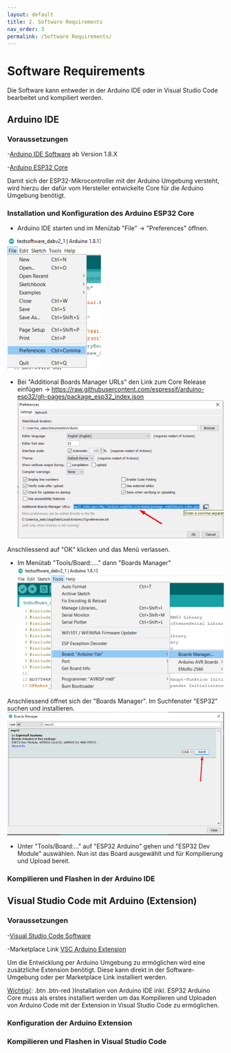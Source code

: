 ```yaml
---
layout: default
title: 2. Software Requirements
nav_order: 3
permalink: /Software Requirements/
---
```


# Software Requirements

Die Software kann entweder in der Arduino IDE oder in Visual Studio Code bearbeitet und kompiliert werden.

## Arduino IDE

### Voraussetzungen




-[Arduino IDE Software](http://www.arduino.cc/en/main/software) ab Version 1.8.X

-[Arduino ESP32 Core](https://github.com/espressif/arduino-esp32/blob/master/docs/arduino-ide/boards_manager.md)

Damit sich der ESP32-Mikrocontroller mit der Arduino Umgebung versteht, wird hierzu der dafür vom Hersteller entwickelte Core für die Arduino Umgebung benötigt.

### Installation und Konfiguration des Arduino ESP32 Core

* Arduino IDE starten und im Menütab "File" -> "Preferences" öffnen.

![Ard_1](/assets/images/preferences.png)

* Bei "Additional Boards Manager URLs" den Link zum Core Release einfügen -> 
https://raw.githubusercontent.com/espressif/arduino-esp32/gh-pages/package_esp32_index.json ![Ard_2](/assets/images/Corelink.png)

Anschliessend auf "OK" klicken und das Menü verlassen.

* Im Menütab "Tools/Board:...." dann "Boards Manager" ![Ard_3](/assets/images/boardsmanager.png)

Anschliessend öffnet sich der "Boards Manager". Im Suchfenster "ESP32" suchen und installieren.![Ard_3_1](/assets/images/boardsinstall.png)

* Unter "Tools/Board:..." auf "ESP32 Arduino" gehen und "ESP32 Dev Module" auswählen. Nun ist das Board ausgewählt und für Kompilierung und Upload bereit.

### Kompilieren und Flashen in der Arduino IDE

## Visual Studio Code mit Arduino (Extension)

### Voraussetzungen



-[Visual Studio Code Software](https://code.visualstudio.com/download)

-Marketplace Link [VSC Arduino Extension](https://marketplace.visualstudio.com/items?itemName=vsciot-vscode.vscode-arduino)

Um die Entwicklung per Arduino Umgebung zu ermöglichen wird eine zusätzliche Extension benötigt. Diese kann direkt in der Software-Umgebung oder per Marketplace Link installiert werden.


[Wichtig](){: .btn .btn-red }Installation von Arduino IDE inkl. ESP32 Arduino Core muss als erstes installiert werden um das Kompilieren und Uploaden von Arduino Code mit der Extension in Visual Studio Code zu ermöglichen.



### Konfiguration der Arduino Extension

### Kompilieren und Flashen in Visual Studio Code